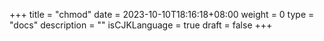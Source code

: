 +++
title = "chmod"
date = 2023-10-10T18:16:18+08:00
weight = 0
type = "docs"
description = ""
isCJKLanguage = true
draft = false
+++